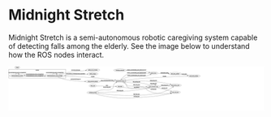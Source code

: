 # Midnight Stretch
Midnight Stretch is a semi-autonomous robotic caregiving system capable of detecting falls among the elderly. See the image below to understand how the ROS nodes interact.

![Alt text](midnight_stretch_node_mapping.svg?raw=true "Title")
